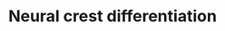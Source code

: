 ---
annotations:
- type: Cell Type Ontology
  value: migratory cranial neural crest cell
- type: Pathway Ontology
  value: regulatory pathway
- type: Cell Type Ontology
  value: neural crest derived neuron
- type: Cell Type Ontology
  value: migratory cranial neural crest cell
authors:
- MaintBot
- Khanspers
- AlexanderPico
- Andra
- Egonw
- Laurent
- Eweitz
description: 'Gene regulatory network model of cranial neural crest cell (CNCC) development,
  adaped from PMID: 19575671. Most interactions in the model are proposed to regulate
  transcription of core factors involved involved in neural crest and downstream progenitor
  specification. Transcriptional regulation arrows are proposed to promote transcription,
  unless a graphical T-bar is present at the end of the arrow (commented to be inhibitors
  of transcriptional regulation). Additional gene information was obtained from http://www.ncbi.nlm.nih.gov/books/NBK53143  When
  citing thies pathway, please reference the source publication (PMID: 19575671).'
last-edited: 2021-05-23
organisms:
- Mus musculus
redirect_from:
- /index.php/Pathway:WP2074
- /instance/WP2074
schema-jsonld:
- '@context': https://schema.org/
  '@id': https://wikipathways.github.io/pathways/WP2074.html
  '@type': Dataset
  creator:
    '@type': Organization
    name: WikiPathways
  description: 'Gene regulatory network model of cranial neural crest cell (CNCC)
    development, adaped from PMID: 19575671. Most interactions in the model are proposed
    to regulate transcription of core factors involved involved in neural crest and
    downstream progenitor specification. Transcriptional regulation arrows are proposed
    to promote transcription, unless a graphical T-bar is present at the end of the
    arrow (commented to be inhibitors of transcriptional regulation). Additional gene
    information was obtained from http://www.ncbi.nlm.nih.gov/books/NBK53143  When
    citing thies pathway, please reference the source publication (PMID: 19575671).'
  keywords:
  - Gbx2
  - Sox10
  - Col2a1
  - Bmyc
  - Pax7
  - Fgfr3
  - Dct
  - Hdac11
  - Fgf15
  - Foxd3
  - Tcf7l1
  - Notch1
  - Lhx1
  - Cdh7
  - Hdac8
  - Olig3
  - Wnt8a
  - Mitf
  - Dlx5
  - Hdac1
  - Dll4
  - Mbp
  - Cdh1
  - Tcfap2b
  - Nfkb1
  - Hdac2
  - Pmp22
  - Tlx2
  - Fgfr2
  - Cdh6
  - Axin1
  - Bmp7
  - Hdac9
  - Gsk3b
  - Dvl2
  - Id1
  - Neurog1
  - Bmp4
  - Hes5
  - Msx2
  - Hdac4
  - Lhx5
  - Ctnnb1
  - Sox9
  - Notch4
  - Prtg
  - Differentiation
  - Dvl1
  - Pax3
  - Zic5
  - Rbpj
  - Fgfr1
  - Hand1
  - Ascl1
  - Gjb1
  - Tcfap2a
  - Olig1
  - Fgf8
  - Dvl3
  - Isl1
  - Dmbx1
  - Smad1
  - Sox5
  - Itgb1
  - Phox2b
  - Fgf2
  - Hoxb1
  - Mia1
  - Zic1
  - Wnt3a
  - Twist1
  - Msx3
  - Notch3
  - Nfkb2
  - Hdac7
  - Dll1
  - Hdac3
  - Hey2
  - Col11a2
  - Axin2
  - Snai2
  - Lhx2
  - Hdac5
  - Hoxa1
  - Notch2
  - Wnt1
  - Snai1
  - Rhob
  - Ctbp2
  - Fzd3
  - Myb
  - Tcf4
  - Dll3
  - Hes1
  - Mpz
  - Ets1
  - Tbx6
  - Gfap
  - Hdac10
  - Olig2
  - Hdac6
  - Cdh2
  license: CC0
  name: Neural crest differentiation
seo: CreativeWork
title: Neural crest differentiation
wpid: WP2074
---